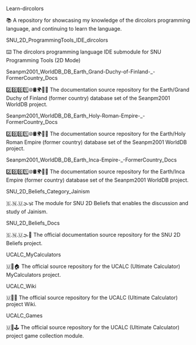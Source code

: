 
Learn-dircolors

📚️ A repository for showcasing my knowledge of the dircolors programming language, and continuing to learn the language. 

SNU_2D_ProgrammingTools_IDE_dircolors

⌨️ The dircolors programming language IDE submodule for SNU Programming Tools (2D Mode)

Seanpm2001_WorldDB_DB_Earth_Grand-Duchy-of-Finland-_-FormerCountry_Docs

2️⃣️0️⃣️0️⃣️1️⃣️🌐️🛢️🌍️🏴️📖️ The documentation source repository for the Earth/Grand Duchy of Finland (former country) database set of the Seanpm2001 WorldDB project. 

Seanpm2001_WorldDB_DB_Earth_Holy-Roman-Empire-_-FormerCountry_Docs

2️⃣️0️⃣️0️⃣️1️⃣️🌐️🛢️🌍️🏴️📖️ The documentation source repository for the Earth/Holy Roman Empire (former country) database set of the Seanpm2001 WorldDB project. 

Seanpm2001_WorldDB_DB_Earth_Inca-Empire-_-FormerCountry_Docs

2️⃣️0️⃣️0️⃣️1️⃣️🌐️🛢️🌍️🏴️📖️ The documentation source repository for the Earth/Inca Empire (former country) database set of the Seanpm2001 WorldDB project. 

SNU_2D_Beliefs_Category_Jainism

🇸.🇳.🇺🌫️🕉️ The module for SNU 2D Beliefs that enables the discussion and study of Jainism.

SNU_2D_Beliefs_Docs

🇸.🇳.🇺🌫️📖️ The official documentation source repository for the SNU 2D Beliefs project.

UCALC_MyCalculators

🇺🧮️🏠️ The official source repository for the UCALC (Ultimate Calculator) MyCalculators project.

UCALC_Wiki

🇺🧮️📗️ The official source repository for the UCALC (Ultimate Calculator) project Wiki.

UCALC_Games

🇺🧮️🕹️ The official source repository for the UCALC (Ultimate Calculator) project game collection module.

